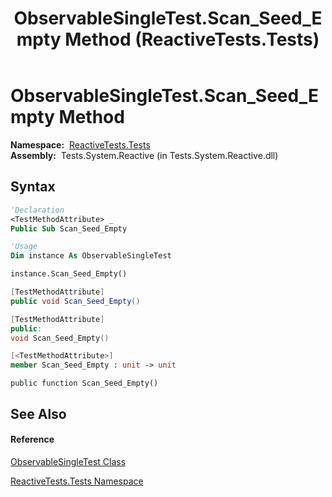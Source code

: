 ﻿---
title: ObservableSingleTest.Scan_Seed_Empty Method  (ReactiveTests.Tests)
TOCTitle: Scan_Seed_Empty Method
ms:assetid: M:ReactiveTests.Tests.ObservableSingleTest.Scan_Seed_Empty
ms:mtpsurl: https://msdn.microsoft.com/en-us/library/reactivetests.tests.observablesingletest.scan_seed_empty(v=VS.103)
ms:contentKeyID: 36620485
ms.date: 06/28/2011
mtps_version: v=VS.103
f1_keywords:
- ReactiveTests.Tests.ObservableSingleTest.Scan_Seed_Empty
dev_langs:
- CSharp
- JScript
- VB
- FSharp
- c++
---

# ObservableSingleTest.Scan\_Seed\_Empty Method

**Namespace:**  [ReactiveTests.Tests](hh289046\(v=vs.103\).md)  
**Assembly:**  Tests.System.Reactive (in Tests.System.Reactive.dll)

## Syntax

``` vb
'Declaration
<TestMethodAttribute> _
Public Sub Scan_Seed_Empty
```

``` vb
'Usage
Dim instance As ObservableSingleTest

instance.Scan_Seed_Empty()
```

``` csharp
[TestMethodAttribute]
public void Scan_Seed_Empty()
```

``` c++
[TestMethodAttribute]
public:
void Scan_Seed_Empty()
```

``` fsharp
[<TestMethodAttribute>]
member Scan_Seed_Empty : unit -> unit 
```

``` jscript
public function Scan_Seed_Empty()
```

## See Also

#### Reference

[ObservableSingleTest Class](hh315143\(v=vs.103\).md)

[ReactiveTests.Tests Namespace](hh289046\(v=vs.103\).md)

